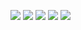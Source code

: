 ![](http://github-profile-summary-cards.vercel.app/api/cards/profile-details?username=azam&theme=transparent)
![](http://github-profile-summary-cards.vercel.app/api/cards/stats?username=azam&theme=transparent)
![](http://github-profile-summary-cards.vercel.app/api/cards/productive-time?username=azam&theme=transparent&utcOffset=9)
![](http://github-profile-summary-cards.vercel.app/api/cards/most-commit-language?username=azam&theme=transparent)
![](http://github-profile-summary-cards.vercel.app/api/cards/repos-per-language?username=azam&theme=transparent)
